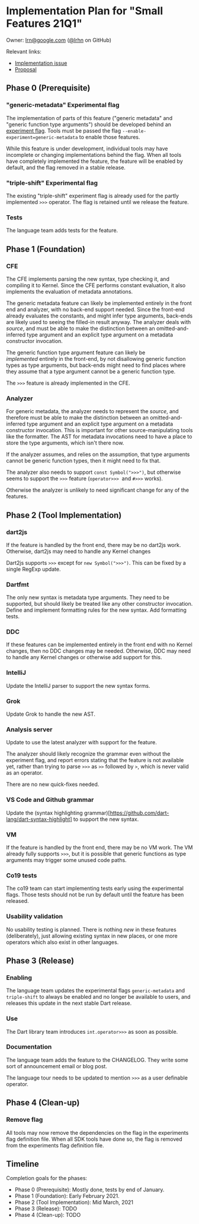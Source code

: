 # Implementation Plan for "Small Features 21Q1"

Owner: lrn@google.com ([@lrhn](https://github.com/lrhn/) on GitHub)

Relevant links:

* [Implementation issue](https://github.com/dart-lang/sdk/issues/44911)
* [Proposal](https://github.com/dart-lang/language/blob/master/working/small-features-21q1/feature-specification.md)

## Phase 0 (Prerequisite)

### "generic-metadata" Experimental flag

The implementation of parts of this feature ("generic metadata" and "generic function type arguments") should be developed behind an [experiment
flag][]. Tools must be passed the flag
`--enable-experiment=generic-metadata` to enable those features.

[experiment flag]: https://github.com/dart-lang/sdk/blob/master/docs/process/experimental-flags.md

While this feature is under development, individual tools may have incomplete or
changing implementations behind the flag. When all tools have completely
implemented the feature, the feature will be enabled by default, and the
flag removed in a stable release.

### "triple-shift" Experimental flag

The existing "triple-shift" experiment flag is already used for the partly implemented `>>>` operator. The flag is retained until we release the feature.

### Tests

The language team adds tests for the feature.

## Phase 1 (Foundation)

### CFE

The CFE implements parsing the new syntax, type checking it, and compiling it to
Kernel. Since the CFE performs constant evaluation, it also
implements the evaluation of metadata annotations.

The generic metadata feature can likely be implemented entirely in the front end and analyzer, with no back-end
support needed. Since the front-end already evaluates the constants, and might infer type arguments, back-ends are likely used to seeing the filled-in result anyway. The analyzer deals with *source*, and must be able to make the distinction between an omitted-and-inferred type argument and an explicit type argument on a metadata constructor invocation.

The generic function type argument feature can likely be *implemented* entirely in the front-end, by not disallowing generic function types as type arguments, but back-ends might need to find places where they assume that a type argument cannot be a generic function type.

The `>>>` feature is already implemented in the CFE.

### Analyzer

For generic metadata, the analyzer needs to represent the *source*, and therefore must be able to make the distinction between an omitted-and-inferred type argument and an explicit type argument on a metadata constructor invocation. This is important for other source-manipulating tools like the formatter. The AST for metadata invocations need to have a place to store the type arguments, which isn't there now.

If the analyzer assumes, and relies on the assumption, that type arguments cannot be generic function types, then it might need to fix that.

The analyzer also needs to support `const Symbol(">>>")`, but otherwise seems to support the `>>>` feature (`operator>>>`  and `#>>>` works).

Otherwise the analyzer is unlikely to need significant change for any of the features.

## Phase 2 (Tool Implementation)

### dart2js

If the feature is handled by the front end, there may be no dart2js work.
Otherwise, dart2js may need to handle any Kernel changes 

Dart2js supports `>>>` except for `new Symbol(">>>")`. This can be fixed by a single RegExp update.

### Dartfmt

The only new syntax is metadata type arguments. They need to be supported, but should likely be treated like any other constructor invocation. Define and implement formatting rules for the new syntax. Add formatting tests.

### DDC

If these features can be implemented entirely in the front end with no Kernel
changes, then no DDC changes may be needed.
Otherwise, DDC may need to handle any Kernel changes or otherwise add support
for this.

### IntelliJ

Update the IntelliJ parser to support the new syntax forms.

### Grok

Update Grok to handle the new AST.

### Analysis server

Update to use the latest analyzer with support for the feature. 

The analyzer should likely recognize the grammar even without the experiment flag, and report errors stating that the feature is not available yet, rather than trying to parse `>>>` as `>>` followed by `>`, which is never valid as an operator.

There are no new quick-fixes needed.

### VS Code and Github grammar

Update the (syntax highlighting grammar)[https://github.com/dart-lang/dart-syntax-highlight] to support the new syntax.

### VM

If the feature is handled by the front end, there may be no VM work. The VM already fully supports `>>>`, but it is possible that generic functions as type arguments may trigger some unused code paths.

### Co19 tests

The co19 team can start implementing tests early using the experimental flags.
Those tests should not be run by default until the feature has been released.

### Usability validation

No usability testing is planned. There is nothing *new* in these features (deliberately), just allowing existing syntax in new places, or one more operators which also exist in other languages.

## Phase 3 (Release)

### Enabling

The language team updates the experimental flags `generic-metadata` and `triple-shift` to
always be enabled and no longer be available to users, and releases this update
in the next stable Dart release.

### Use

The Dart library team introduces `int.operator>>>` as soon as possible.

### Documentation

The language team adds the feature to the CHANGELOG. They write some sort of
announcement email or blog post.

The language tour needs to be updated to mention `>>>` as a user definable
operator.

## Phase 4 (Clean-up)

### Remove flag

All tools may now remove the dependencies on the flag in the experiments flag
definition file. When all SDK tools have done so, the flag is removed from the
experiments flag definition file.

## Timeline

Completion goals for the phases:

*   Phase 0 (Prerequisite): Mostly done, tests by end of January.
*   Phase 1 (Foundation): Early February 2021.
*   Phase 2 (Tool Implementation): Mid March, 2021
*   Phase 3 (Release): TODO
*   Phase 4 (Clean-up): TODO
